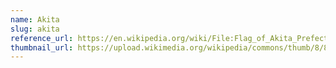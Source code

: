 ```yaml
---
name: Akita
slug: akita
reference_url: https://en.wikipedia.org/wiki/File:Flag_of_Akita_Prefecture.svg
thumbnail_url: https://upload.wikimedia.org/wikipedia/commons/thumb/8/84/Flag_of_Akita_Prefecture.svg/120px-Flag_of_Akita_Prefecture.svg.png
---
```

